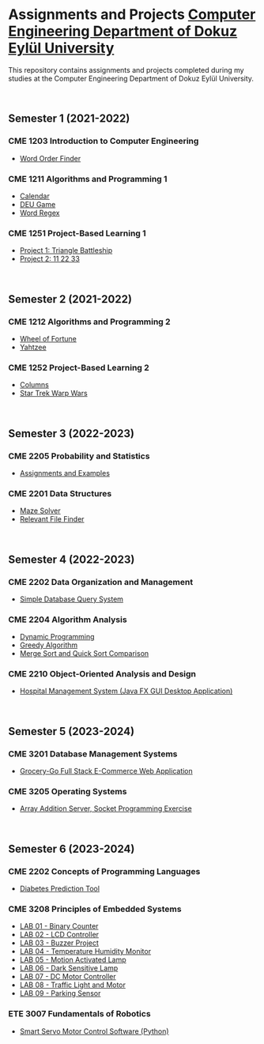 # Assignments and Projects [Computer Engineering Department of Dokuz Eylül University](https://ceng.deu.edu.tr/en/)

This repository contains assignments and projects completed during my studies at the Computer Engineering Department of Dokuz Eylül University.

<br>

## Semester 1 (2021-2022)

### CME 1203 Introduction to Computer Engineering
- [Word Order Finder](deu_ceng/semester_1_2021-2022/cme_1203_introduction_to_computer_engineering/word_order_finder)

### CME 1211 Algorithms and Programming 1
- [Calendar](deu_ceng/semester_1_2021-2022/cme_1211_algorithms_and_programming_1/calender)
- [DEU Game](deu_ceng/semester_1_2021-2022/cme_1211_algorithms_and_programming_1/deu_game)
- [Word Regex](deu_ceng/semester_1_2021-2022/cme_1211_algorithms_and_programming_1/word_regex)

### CME 1251 Project-Based Learning 1
- [Project 1: Triangle Battleship](deu_ceng/semester_1_2021-2022/cme_1251_project_based_learning_1/project_1_triangle_battleship)
- [Project 2: 11 22 33](deu_ceng/semester_1_2021-2022/cme_1251_project_based_learning_1/project_2_11_22_33)

<br>

## Semester 2 (2021-2022)

### CME 1212 Algorithms and Programming 2
- [Wheel of Fortune](deu_ceng/semester_2_2021-2022/cme_1212_algorithms_and_programming_2/WheelOfFortune)
- [Yahtzee](deu_ceng/semester_2_2021-2022/cme_1212_algorithms_and_programming_2/Yahtzee)

### CME 1252 Project-Based Learning 2
- [Columns](deu_ceng/semester_2_2021-2022/cme_1252_project_based_learning_2/columns)
- [Star Trek Warp Wars](deu_ceng/semester_2_2021-2022/cme_1252_project_based_learning_2/star_trek_warp_wars)

<br>

## Semester 3 (2022-2023)

### CME 2205 Probability and Statistics
- [Assignments and Examples](deu_ceng/semester_3_2022-2023/cme_2205_probability_and_statistics)

### CME 2201 Data Structures
- [Maze Solver](deu_ceng/semester_3_2022-2023/cme_2201_data_structures/maze_solver)
- [Relevant File Finder](deu_ceng/semester_3_2022-2023/cme_2201_data_structures/relevant_file_finder)

<br>

## Semester 4 (2022-2023)

### CME 2202 Data Organization and Management
- [Simple Database Query System](deu_ceng/semester_4_2022-2023/cme_2202_data_organization_and_management/simple_database_query_system)

### CME 2204 Algorithm Analysis
- [Dynamic Programming](deu_ceng/semester_4_2022-2023/cme_2204_algorithm_analysis/dynamic_programming)
- [Greedy Algorithm](deu_ceng/semester_4_2022-2023/cme_2204_algorithm_analysis/greedy_algorithm)
- [Merge Sort and Quick Sort Comparison](deu_ceng/semester_4_2022-2023/cme_2204_algorithm_analysis/mergeSort_quickSort_comparison)

### CME 2210 Object-Oriented Analysis and Design
- [Hospital Management System (Java FX GUI Desktop Application)](deu_ceng/semester_4_2022-2023/cme_2210_object_oriented_analysis_and_design/hospital_management_system)

<br>

## Semester 5 (2023-2024)

### CME 3201 Database Management Systems
- [Grocery-Go Full Stack E-Commerce Web Application](deu_ceng/semester_5_2023-2024/cme_3201_database_management_systems)

### CME 3205 Operating Systems
- [Array Addition Server, Socket Programming Exercise](deu_ceng/semester_5_2023-2024/cme_3205_operating_systems)

<br>

## Semester 6 (2023-2024)

### CME 2202 Concepts of Programming Languages
- [Diabetes Prediction Tool](deu_ceng/semester_6_2023-2024/cme_2202_concepts_of_programming_languages)

### CME 3208 Principles of Embedded Systems
- [LAB 01 - Binary Counter](deu_ceng/semester_6_2023-2024/cme_3208_principles_of_embedded_systems/LAB%2001%20-%20Binary%20Counter)
- [LAB 02 - LCD Controller](deu_ceng/semester_6_2023-2024/cme_3208_principles_of_embedded_systems/LAB%2002%20-%20LCD%20Controller)
- [LAB 03 - Buzzer Project](deu_ceng/semester_6_2023-2024/cme_3208_principles_of_embedded_systems/LAB%2003%20-%20Buzzer%20Project)
- [LAB 04 - Temperature Humidity Monitor](deu_ceng/semester_6_2023-2024/cme_3208_principles_of_embedded_systems/LAB%2004%20-%20Temperature%20Humidity%20Monitor)
- [LAB 05 - Motion Activated Lamp](deu_ceng/semester_6_2023-2024/cme_3208_principles_of_embedded_systems/LAB%2005%20-%20Motion%20Activated%20Lamp)
- [LAB 06 - Dark Sensitive Lamp](deu_ceng/semester_6_2023-2024/cme_3208_principles_of_embedded_systems/LAB%2006%20-%20Dark%20Sensitive%20Lamp)
- [LAB 07 - DC Motor Controller](deu_ceng/semester_6_2023-2024/cme_3208_principles_of_embedded_systems/LAB%2007%20-%20DC%20Motor%20Controller)
- [LAB 08 - Traffic Light and Motor](deu_ceng/semester_6_2023-2024/cme_3208_principles_of_embedded_systems/LAB%2008%20-%20Traffic%20Light%20and%20Motor)
- [LAB 09 - Parking Sensor](deu_ceng/semester_6_2023-2024/cme_3208_principles_of_embedded_systems/LAB%2009%20-%20Parking%20Sensor)

### ETE 3007 Fundamentals of Robotics
- [Smart Servo Motor Control Software (Python)](deu_ceng/semester_6_2023-2024/ete_3007_fundamentals_of_robotics/)